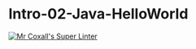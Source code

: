 # Intro-02-Java-HelloWorld
[![Mr Coxall's Super Linter](https://github.com/ICS4U-Programming-ValI/Intro-02-Java-HelloWorld/workflows/Mr%20Coxall's%20Super%20Linter/badge.svg)](https://github.com/ICS4U-Programming-ValI/Intro-02-Java-HelloWorld/actions/)
